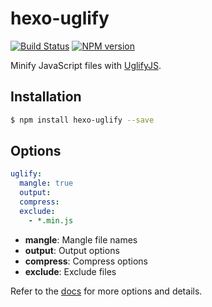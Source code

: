 # hexo-uglify

[![Build Status](https://travis-ci.org/hexojs/hexo-uglify.svg?branch=master)](https://travis-ci.org/hexojs/hexo-uglify)
[![NPM version](https://badge.fury.io/js/hexo-uglify.svg)](https://badge.fury.io/js/hexo-uglify)

Minify JavaScript files with [UglifyJS].

## Installation

``` bash
$ npm install hexo-uglify --save
```

## Options

``` yaml
uglify:
  mangle: true
  output:
  compress:
  exclude: 
    - *.min.js
```

- **mangle**: Mangle file names
- **output**: Output options
- **compress**: Compress options
- **exclude**: Exclude files

Refer to the [docs] for more options and details.

[UglifyJS]: http://lisperator.net/uglifyjs/
[docs]: https://github.com/mishoo/UglifyJS2/#minify-options

